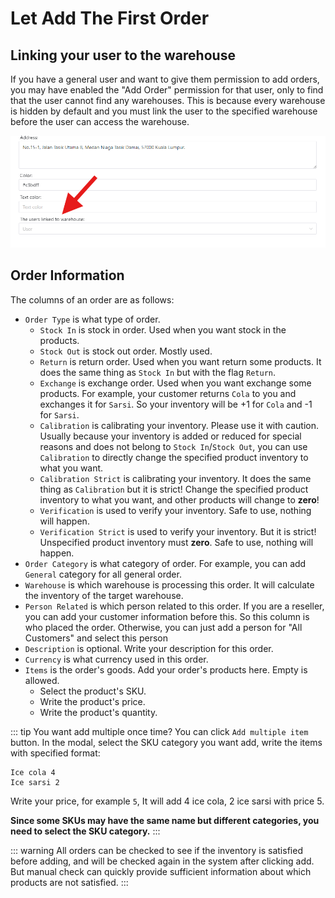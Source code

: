 # Let Add The First Order
## Linking your user to the warehouse
If you have a general user and want to give them permission to add orders, you may have enabled the "Add Order" permission for that user, only to find that the user cannot find any warehouses.  This is because every warehouse is hidden by default and you must link the user to the specified warehouse before the user can access the warehouse.

![Linking user to warehouse](../assets/linking-user-to-warehouse.png)

## Order Information
The columns of an order are as follows:
- `Order Type` is what type of order.
    - `Stock In` is stock in order. Used when you want stock in the products.
    - `Stock Out` is stock out order. Mostly used.
    - `Return` is return order. Used when you want return some products. It does the same thing as `Stock In` but with the flag `Return`.
    - `Exchange` is exchange order. Used when you want exchange some products. For example, your customer returns `Cola` to you and exchanges it for `Sarsi`.  So your inventory will be +1 for `Cola` and -1 for `Sarsi`.
    - `Calibration` is calibrating your inventory. Please use it with caution. Usually because your inventory is added or reduced for special reasons and does not belong to `Stock In`/`Stock Out`, you can use `Calibration` to directly change the specified product inventory to what you want.
    - `Calibration Strict` is calibrating your inventory. It does the same thing as `Calibration` but it is strict! Change the specified product inventory to what you want, and other products will change to **zero**!
    - `Verification` is used to verify your inventory. Safe to use, nothing will happen.
    - `Verification Strict` is used to verify your inventory. But it is strict! Unspecified product inventory must **zero**. Safe to use, nothing will happen.
- `Order Category` is what category of order. For example, you can add `General` category for all general order.
- `Warehouse` is which warehouse is processing this order. It will calculate the inventory of the target warehouse.
- `Person Related` is which person related to this order. If you are a reseller, you can add your customer information before this. So this column is who placed the order. Otherwise, you can just add a person for "All Customers" and select this person
- `Description` is optional. Write your description for this order.
- `Currency` is what currency used in this order.
- `Items` is the order's goods. Add your order's products here. Empty is allowed.
    - Select the product's SKU.
    - Write the product's price.
    - Write the product's quantity.

::: tip
You want add multiple once time? You can click `Add multiple item` button. In the modal, select the SKU category you want add, write the items with specified format:
```
Ice cola 4
Ice sarsi 2
```
Write your price, for example `5`, It will add 4 ice cola, 2 ice sarsi with price 5.

**Since some SKUs may have the same name but different categories, you need to select the SKU category.**
:::

::: warning
All orders can be checked to see if the inventory is satisfied before adding, and will be checked again in the system after clicking add. But manual check can quickly provide sufficient information about which products are not satisfied.
:::